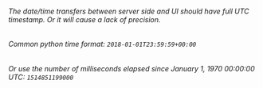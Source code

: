 ###### The date/time transfers between server side and UI should have full UTC timestamp. Or it will cause a lack of precision. 

###### Common python time format: `2018-01-01T23:59:59+00:00`

###### Or use the number of milliseconds elapsed since January 1, 1970 00:00:00 UTC: `1514851199000`

